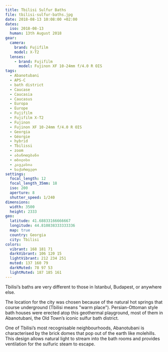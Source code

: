 ```yaml
---
title: Tbilisi Sulfur Baths
file: tbilisi-sulfur-baths.jpg
date: 2018-08-13 10:08:00 +02:00
dates:
  iso: 2018-08-13
  human: 13th August 2018
gear:
  camera:
    brand: Fujifilm
    model: X-T2
  lenses:
    - brand: Fujifilm
      model: Fujinon XF 10-24mm f/4.0 R OIS
tags:
  - Abanotubani
  - APS-C
  - bath district
  - Caucase
  - Caucasia
  - Caucasus
  - Europa
  - Europe
  - Fujifilm
  - Fujifilm X-T2
  - Fujinon
  - Fujinon XF 10-24mm f/4.0 R OIS
  - Georgia
  - Géorgie
  - hybrid
  - Tbilissi
  - zoom
  - აბანოთუბანი
  - თბილისი
  - კავკასია
  - საქართველო
settings:
  focal_length: 12
  focal_length_35mm: 18
  iso: 200
  aperture: 8
  shutter_speed: 1/240
dimensions:
  width: 3500
  height: 2333
geo:
  latitude: 41.68833166666667
  longitude: 44.810838333333336
  map: true
  country: Georgia
  city: Tbilisi
colors:
  vibrant: 168 181 71
  darkVibrant: 106 120 15
  lightVibrant: 212 234 251
  muted: 137 160 79
  darkMuted: 78 97 53
  lightMuted: 187 185 161
---
```


Tbilisi’s baths are very different to those in Istanbul, Budapest, or anywhere else.

The location for the city was chosen because of the natural hot springs that course underground (Tbilisi means "warm place"). Persian-Ottoman style bath houses were erected atop this geothermal playground,  most of them in Abanotubani, the Old Town’s iconic sulfur bath district.

One of Tbilisi’s most recognisable neighbourhoods, Abanotubani is characterised by the brick domes that pop out of the earth like molehills. This design allows natural light to stream into the bath rooms and provides ventilation for the sulfuric steam to escape.
